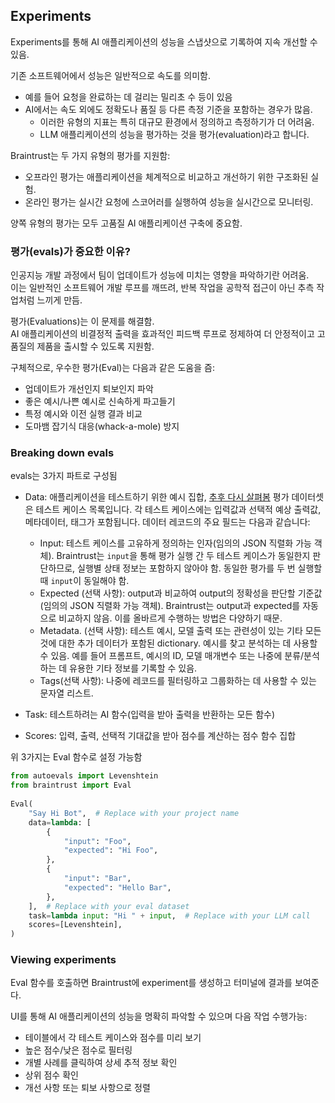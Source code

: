 ## Experiments

Experiments를 통해 AI 애플리케이션의 성능을 스냅샷으로 기록하여 지속 개선할 수 있음.   

기존 소프트웨어에서 성능은 일반적으로 속도를 의미함. 
 - 예를 들어 요청을 완료하는 데 걸리는 밀리초 수 등이 있음 
 - AI에서는 속도 외에도 정확도나 품질 등 다른 측정 기준을 포함하는 경우가 많음. 
   - 이러한 유형의 지표는 특히 대규모 환경에서 정의하고 측정하기가 더 어려움. 
   - LLM 애플리케이션의 성능을 평가하는 것을 평가(evaluation)라고 합니다.

Braintrust는 두 가지 유형의 평가를 지원함:

- 오프라인 평가는 애플리케이션을 체계적으로 비교하고 개선하기 위한 구조화된 실험.
- 온라인 평가는 실시간 요청에 스코어러를 실행하여 성능을 실시간으로 모니터링.

양쪽 유형의 평가는 모두 고품질 AI 애플리케이션 구축에 중요함.

### 평가(evals)가 중요한 이유?
인공지능 개발 과정에서 팀이 업데이트가 성능에 미치는 영향을 파악하기란 어려움.   
이는 일반적인 소프트웨어 개발 루프를 깨뜨려, 반복 작업을 공학적 접근이 아닌 추측 작업처럼 느끼게 만듬.

평가(Evaluations)는 이 문제를 해결함.  
AI 애플리케이션의 비결정적 출력을 효과적인 피드백 루프로 정제하여 더 안정적이고 고품질의 제품을 출시할 수 있도록 지원함.

구체적으로, 우수한 평가(Eval)는 다음과 같은 도움을 즘:
- 업데이트가 개선인지 퇴보인지 파악
- 좋은 예시/나쁜 예시로 신속하게 파고들기
- 특정 예시와 이전 실행 결과 비교
- 도마뱀 잡기식 대응(whack-a-mole) 방지

### Breaking down evals
evals는 3가지 파트로 구성됨
- Data: 애플리케이션을 테스트하기 위한 예시 집합, [추후 다시 살펴봄](https://www.braintrust.dev/docs/guides/datasets)
평가 데이터셋은 테스트 케이스 목록입니다. 각 테스트 케이스에는 입력값과 선택적 예상 출력값, 메타데이터, 태그가 포함됩니다. 데이터 레코드의 주요 필드는 다음과 같습니다:

    - Input: 테스트 케이스를 고유하게 정의하는 인자(임의의 JSON 직렬화 가능 객체). Braintrust는 `input`을 통해 평가 실행 간 두 테스트 케이스가 동일한지 판단하므로, 실행별 상태 정보는 포함하지 않아야 함. 동일한 평가를 두 번 실행할 때 `input`이 동일해야 함.
    - Expected (선택 사항): output과 비교하여 output의 정확성을 판단할 기준값(임의의 JSON 직렬화 가능 객체). Braintrust는 output과 expected를 자동으로 비교하지 않음. 이를 올바르게 수행하는 방법은 다양하기 때문.
    - Metadata. (선택 사항): 테스트 예시, 모델 출력 또는 관련성이 있는 기타 모든 것에 대한 추가 데이터가 포함된 dictionary. 예시를 찾고 분석하는 데 사용할 수 있음. 예를 들어 프롬프트, 예시의 ID, 모델 매개변수 또는 나중에 분류/분석하는 데 유용한 기타 정보를 기록할 수 있음.
    - Tags(선택 사항): 나중에 레코드를 필터링하고 그룹화하는 데 사용할 수 있는 문자열 리스트.

- Task: 테스트하려는 AI 함수(입력을 받아 출력을 반환하는 모든 함수)
- Scores: 입력, 출력, 선택적 기대값을 받아 점수를 계산하는 점수 함수 집합

위 3가지는 Eval 함수로 설정 가능함
```python
from autoevals import Levenshtein
from braintrust import Eval
 
Eval(
    "Say Hi Bot",  # Replace with your project name
    data=lambda: [
        {
            "input": "Foo",
            "expected": "Hi Foo",
        },
        {
            "input": "Bar",
            "expected": "Hello Bar",
        },
    ],  # Replace with your eval dataset
    task=lambda input: "Hi " + input,  # Replace with your LLM call
    scores=[Levenshtein],
)
```

### Viewing experiments
Eval 함수를 호출하면 Braintrust에 experiment를 생성하고 터미널에 결과를 보여준다.  

UI를 통해 AI 애플리케이션의 성능을 명확히 파악할 수 있으며 다음 작업 수행가능:

- 테이블에서 각 테스트 케이스와 점수를 미리 보기
- 높은 점수/낮은 점수로 필터링
- 개별 사례를 클릭하여 상세 추적 정보 확인
- 상위 점수 확인
- 개선 사항 또는 퇴보 사항으로 정렬
